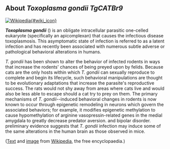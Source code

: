 About *Toxoplasma gondii TgCATBr9*
----------------------------------

[![Wikipedia](/img/wikipedia_logo_v2_en.png){#wiki_icon}](http://en.wikipedia.org/wiki/Toxoplasma_gondii)

***Toxoplasma gondii*** () is an obligate intracellular parasitic
one-celled eukaryote (specifically an apicomplexan) that causes the
infectious disease toxoplasmosis. This asymptomatic state of infection
is referred to as a latent infection and has recently been associated
with numerous subtle adverse or pathological behavioral alterations in
humans.

*T. gondii* has been shown to alter the behavior of infected rodents in
ways that increase the rodents\' chances of being preyed upon by felids.
Because cats are the only hosts within which *T. gondii* can sexually
reproduce to complete and begin its lifecycle, such behavioral
manipulations are thought to be evolutionary adaptations that increase
the parasite\'s reproductive success. The rats would not shy away from
areas where cats live and would also be less able to escape should a cat
try to prey on them. The primary mechanisms of *T. gondii*--induced
behavioral changes in rodents is now known to occur through epigenetic
remodeling in neurons which govern the associated behaviors; for
example, it modifies epigenetic methylation to cause hypomethylation of
arginine vasopressin-related genes in the medial amygdala to greatly
decrease predator aversion. and bipolar disorder. preliminary evidence
suggests that *T. gondii* infection may induce some of the same
alterations in the human brain as those observed in mice.

([Text](http://en.wikipedia.org/wiki/Toxoplasma_gondii) and
[image](https://commons.wikimedia.org/wiki/File:Toxoplasma_gondii_tachy.jpg)
from [Wikipedia](http://en.wikipedia.org/), the free encyclopaedia.)
